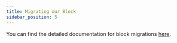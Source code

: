 ```yaml
---
title: Migrating our Block
sidebar_position: 5
---
```


You can find the detailed documentation for block migrations [here](http://localhost:3000/docs/blocks/block-migrations).
